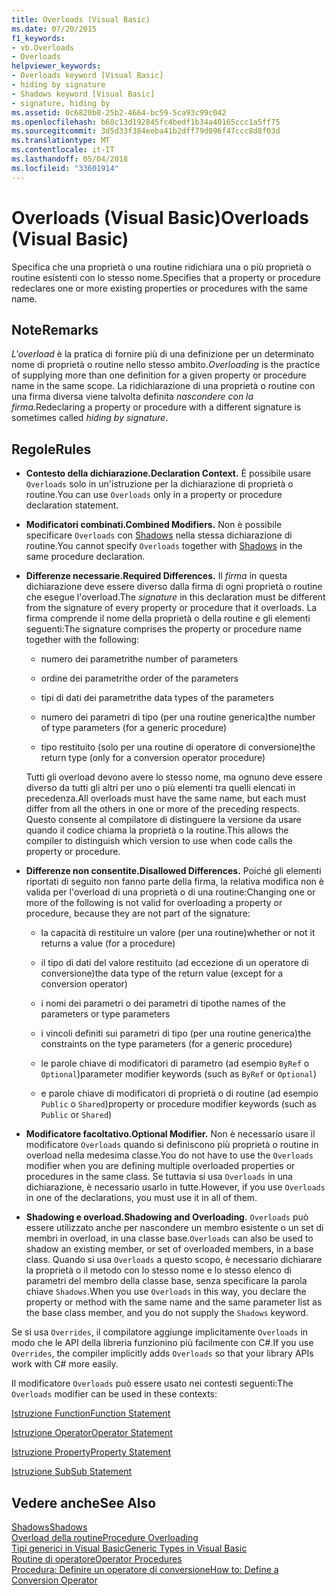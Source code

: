 ```yaml
---
title: Overloads (Visual Basic)
ms.date: 07/20/2015
f1_keywords:
- vb.Overloads
- Overloads
helpviewer_keywords:
- Overloads keyword [Visual Basic]
- hiding by signature
- Shadows keyword [Visual Basic]
- signature, hiding by
ms.assetid: 0c6820b8-25b2-4664-bc59-5ca93c99c042
ms.openlocfilehash: b68c13d192845fc4bedf1b34a40165ccc1a5ff75
ms.sourcegitcommit: 3d5d33f384eeba41b2dff79d096f47ccc8d8f03d
ms.translationtype: MT
ms.contentlocale: it-IT
ms.lasthandoff: 05/04/2018
ms.locfileid: "33601914"
---
```

# <a name="overloads-visual-basic"></a><span data-ttu-id="4e378-102">Overloads (Visual Basic)</span><span class="sxs-lookup"><span data-stu-id="4e378-102">Overloads (Visual Basic)</span></span>
<span data-ttu-id="4e378-103">Specifica che una proprietà o una routine ridichiara una o più proprietà o routine esistenti con lo stesso nome.</span><span class="sxs-lookup"><span data-stu-id="4e378-103">Specifies that a property or procedure redeclares one or more existing properties or procedures with the same name.</span></span>  
  
## <a name="remarks"></a><span data-ttu-id="4e378-104">Note</span><span class="sxs-lookup"><span data-stu-id="4e378-104">Remarks</span></span>  
 <span data-ttu-id="4e378-105">*L'overload* è la pratica di fornire più di una definizione per un determinato nome di proprietà o routine nello stesso ambito.</span><span class="sxs-lookup"><span data-stu-id="4e378-105">*Overloading* is the practice of supplying more than one definition for a given property or procedure name in the same scope.</span></span> <span data-ttu-id="4e378-106">La ridichiarazione di una proprietà o routine con una firma diversa viene talvolta definita *nascondere con la firma*.</span><span class="sxs-lookup"><span data-stu-id="4e378-106">Redeclaring a property or procedure with a different signature is sometimes called *hiding by signature*.</span></span>  
  
## <a name="rules"></a><span data-ttu-id="4e378-107">Regole</span><span class="sxs-lookup"><span data-stu-id="4e378-107">Rules</span></span>  
  
-   <span data-ttu-id="4e378-108">**Contesto della dichiarazione.**</span><span class="sxs-lookup"><span data-stu-id="4e378-108">**Declaration Context.**</span></span> <span data-ttu-id="4e378-109">È possibile usare `Overloads` solo in un'istruzione per la dichiarazione di proprietà o routine.</span><span class="sxs-lookup"><span data-stu-id="4e378-109">You can use `Overloads` only in a property or procedure declaration statement.</span></span>  
  
-   <span data-ttu-id="4e378-110">**Modificatori combinati.**</span><span class="sxs-lookup"><span data-stu-id="4e378-110">**Combined Modifiers.**</span></span> <span data-ttu-id="4e378-111">Non è possibile specificare `Overloads` con [Shadows](../../../visual-basic/language-reference/modifiers/shadows.md) nella stessa dichiarazione di routine.</span><span class="sxs-lookup"><span data-stu-id="4e378-111">You cannot specify `Overloads` together with [Shadows](../../../visual-basic/language-reference/modifiers/shadows.md) in the same procedure declaration.</span></span>  
  
-   <span data-ttu-id="4e378-112">**Differenze necessarie.**</span><span class="sxs-lookup"><span data-stu-id="4e378-112">**Required Differences.**</span></span> <span data-ttu-id="4e378-113">Il *firma* in questa dichiarazione deve essere diverso dalla firma di ogni proprietà o routine che esegue l'overload.</span><span class="sxs-lookup"><span data-stu-id="4e378-113">The *signature* in this declaration must be different from the signature of every property or procedure that it overloads.</span></span> <span data-ttu-id="4e378-114">La firma comprende il nome della proprietà o della routine e gli elementi seguenti:</span><span class="sxs-lookup"><span data-stu-id="4e378-114">The signature comprises the property or procedure name together with the following:</span></span>  
  
    -   <span data-ttu-id="4e378-115">numero dei parametri</span><span class="sxs-lookup"><span data-stu-id="4e378-115">the number of parameters</span></span>  
  
    -   <span data-ttu-id="4e378-116">ordine dei parametri</span><span class="sxs-lookup"><span data-stu-id="4e378-116">the order of the parameters</span></span>  
  
    -   <span data-ttu-id="4e378-117">tipi di dati dei parametri</span><span class="sxs-lookup"><span data-stu-id="4e378-117">the data types of the parameters</span></span>  
  
    -   <span data-ttu-id="4e378-118">numero dei parametri di tipo (per una routine generica)</span><span class="sxs-lookup"><span data-stu-id="4e378-118">the number of type parameters (for a generic procedure)</span></span>  
  
    -   <span data-ttu-id="4e378-119">tipo restituito (solo per una routine di operatore di conversione)</span><span class="sxs-lookup"><span data-stu-id="4e378-119">the return type (only for a conversion operator procedure)</span></span>  
  
     <span data-ttu-id="4e378-120">Tutti gli overload devono avere lo stesso nome, ma ognuno deve essere diverso da tutti gli altri per uno o più elementi tra quelli elencati in precedenza.</span><span class="sxs-lookup"><span data-stu-id="4e378-120">All overloads must have the same name, but each must differ from all the others in one or more of the preceding respects.</span></span> <span data-ttu-id="4e378-121">Questo consente al compilatore di distinguere la versione da usare quando il codice chiama la proprietà o la routine.</span><span class="sxs-lookup"><span data-stu-id="4e378-121">This allows the compiler to distinguish which version to use when code calls the property or procedure.</span></span>  
  
-   <span data-ttu-id="4e378-122">**Differenze non consentite.**</span><span class="sxs-lookup"><span data-stu-id="4e378-122">**Disallowed Differences.**</span></span> <span data-ttu-id="4e378-123">Poiché gli elementi riportati di seguito non fanno parte della firma, la relativa modifica non è valida per l'overload di una proprietà o di una routine:</span><span class="sxs-lookup"><span data-stu-id="4e378-123">Changing one or more of the following is not valid for overloading a property or procedure, because they are not part of the signature:</span></span>  
  
    -   <span data-ttu-id="4e378-124">la capacità di restituire un valore (per una routine)</span><span class="sxs-lookup"><span data-stu-id="4e378-124">whether or not it returns a value (for a procedure)</span></span>  
  
    -   <span data-ttu-id="4e378-125">il tipo di dati del valore restituito (ad eccezione di un operatore di conversione)</span><span class="sxs-lookup"><span data-stu-id="4e378-125">the data type of the return value (except for a conversion operator)</span></span>  
  
    -   <span data-ttu-id="4e378-126">i nomi dei parametri o dei parametri di tipo</span><span class="sxs-lookup"><span data-stu-id="4e378-126">the names of the parameters or type parameters</span></span>  
  
    -   <span data-ttu-id="4e378-127">i vincoli definiti sui parametri di tipo (per una routine generica)</span><span class="sxs-lookup"><span data-stu-id="4e378-127">the constraints on the type parameters (for a generic procedure)</span></span>  
  
    -   <span data-ttu-id="4e378-128">le parole chiave di modificatori di parametro (ad esempio `ByRef` o `Optional`)</span><span class="sxs-lookup"><span data-stu-id="4e378-128">parameter modifier keywords (such as `ByRef` or `Optional`)</span></span>  
  
    -   <span data-ttu-id="4e378-129">e parole chiave di modificatori di proprietà o di routine (ad esempio `Public` o `Shared`)</span><span class="sxs-lookup"><span data-stu-id="4e378-129">property or procedure modifier keywords (such as `Public` or `Shared`)</span></span>  
  
-   <span data-ttu-id="4e378-130">**Modificatore facoltativo.**</span><span class="sxs-lookup"><span data-stu-id="4e378-130">**Optional Modifier.**</span></span> <span data-ttu-id="4e378-131">Non è necessario usare il modificatore `Overloads` quando si definiscono più proprietà o routine in overload nella medesima classe.</span><span class="sxs-lookup"><span data-stu-id="4e378-131">You do not have to use the `Overloads` modifier when you are defining multiple overloaded properties or procedures in the same class.</span></span> <span data-ttu-id="4e378-132">Se tuttavia si usa `Overloads` in una dichiarazione, è necessario usarlo in tutte.</span><span class="sxs-lookup"><span data-stu-id="4e378-132">However, if you use `Overloads` in one of the declarations, you must use it in all of them.</span></span>  
  
-   <span data-ttu-id="4e378-133">**Shadowing e overload.**</span><span class="sxs-lookup"><span data-stu-id="4e378-133">**Shadowing and Overloading.**</span></span> <span data-ttu-id="4e378-134">`Overloads` può essere utilizzato anche per nascondere un membro esistente o un set di membri in overload, in una classe base.</span><span class="sxs-lookup"><span data-stu-id="4e378-134">`Overloads` can also be used to shadow an existing member, or set of overloaded members, in a base class.</span></span> <span data-ttu-id="4e378-135">Quando si usa `Overloads` a questo scopo, è necessario dichiarare la proprietà o il metodo con lo stesso nome e lo stesso elenco di parametri del membro della classe base, senza specificare la parola chiave `Shadows`.</span><span class="sxs-lookup"><span data-stu-id="4e378-135">When you use `Overloads` in this way, you declare the property or method with the same name and the same parameter list as the base class member, and you do not supply the `Shadows` keyword.</span></span>  
  
 <span data-ttu-id="4e378-136">Se si usa `Overrides`, il compilatore aggiunge implicitamente `Overloads` in modo che le API della libreria funzionino più facilmente con C#.</span><span class="sxs-lookup"><span data-stu-id="4e378-136">If you use `Overrides`, the compiler implicitly adds `Overloads` so that your library APIs work with C# more easily.</span></span>  
  
 <span data-ttu-id="4e378-137">Il modificatore `Overloads` può essere usato nei contesti seguenti:</span><span class="sxs-lookup"><span data-stu-id="4e378-137">The `Overloads` modifier can be used in these contexts:</span></span>  
  
 [<span data-ttu-id="4e378-138">Istruzione Function</span><span class="sxs-lookup"><span data-stu-id="4e378-138">Function Statement</span></span>](../../../visual-basic/language-reference/statements/function-statement.md)  
  
 [<span data-ttu-id="4e378-139">Istruzione Operator</span><span class="sxs-lookup"><span data-stu-id="4e378-139">Operator Statement</span></span>](../../../visual-basic/language-reference/statements/operator-statement.md)  
  
 [<span data-ttu-id="4e378-140">Istruzione Property</span><span class="sxs-lookup"><span data-stu-id="4e378-140">Property Statement</span></span>](../../../visual-basic/language-reference/statements/property-statement.md)  
  
 [<span data-ttu-id="4e378-141">Istruzione Sub</span><span class="sxs-lookup"><span data-stu-id="4e378-141">Sub Statement</span></span>](../../../visual-basic/language-reference/statements/sub-statement.md)  
  
## <a name="see-also"></a><span data-ttu-id="4e378-142">Vedere anche</span><span class="sxs-lookup"><span data-stu-id="4e378-142">See Also</span></span>  
 [<span data-ttu-id="4e378-143">Shadows</span><span class="sxs-lookup"><span data-stu-id="4e378-143">Shadows</span></span>](../../../visual-basic/language-reference/modifiers/shadows.md)  
 [<span data-ttu-id="4e378-144">Overload della routine</span><span class="sxs-lookup"><span data-stu-id="4e378-144">Procedure Overloading</span></span>](../../../visual-basic/programming-guide/language-features/procedures/procedure-overloading.md)  
 [<span data-ttu-id="4e378-145">Tipi generici in Visual Basic</span><span class="sxs-lookup"><span data-stu-id="4e378-145">Generic Types in Visual Basic</span></span>](../../../visual-basic/programming-guide/language-features/data-types/generic-types.md)  
 [<span data-ttu-id="4e378-146">Routine di operatore</span><span class="sxs-lookup"><span data-stu-id="4e378-146">Operator Procedures</span></span>](../../../visual-basic/programming-guide/language-features/procedures/operator-procedures.md)  
 [<span data-ttu-id="4e378-147">Procedura: Definire un operatore di conversione</span><span class="sxs-lookup"><span data-stu-id="4e378-147">How to: Define a Conversion Operator</span></span>](../../../visual-basic/programming-guide/language-features/procedures/how-to-define-a-conversion-operator.md)
